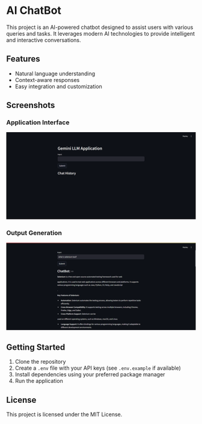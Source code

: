 # AI ChatBot

This project is an AI-powered chatbot designed to assist users with various queries and tasks. It leverages modern AI technologies to provide intelligent and interactive conversations.

## Features
- Natural language understanding
- Context-aware responses
- Easy integration and customization

## Screenshots

### Application Interface
![Screenshot 2024-08-03 120851](ReadMe/Screenshot%202024-08-03%20120851.png)

### Output Generation
![Output Generation](ReadMe/OutputGeneration.png)

## Getting Started
1. Clone the repository
2. Create a `.env` file with your API keys (see `.env.example` if available)
3. Install dependencies using your preferred package manager
4. Run the application

## License
This project is licensed under the MIT License. 